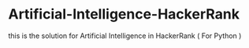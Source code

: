 # Artificial-Intelligence-HackerRank
this is the solution for Artificial Intelligence in HackerRank ( For Python )
